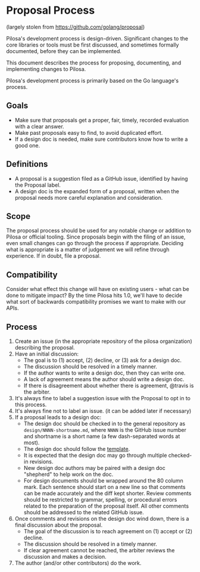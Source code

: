 # Proposal Process
   (largely stolen from https://github.com/golang/proposal)

   Pilosa's development process is design-driven. 
   Significant changes to the core libraries or tools 
   must be first discussed, and sometimes formally documented, 
   before they can be implemented.

   This document describes the process for proposing,
   documenting, and implementing changes to Pilosa.

   Pilosa's development process is primarily 
   based on the Go language's process.

## Goals
* Make sure that proposals get a proper, fair, timely, recorded evaluation with a clear answer.
* Make past proposals easy to find, to avoid duplicated effort.
* If a design doc is needed, make sure contributors know how to write a good one.

## Definitions
* A proposal is a suggestion filed as a GitHub issue, identified by having the Proposal label.
* A design doc is the expanded form of a proposal, written when the proposal needs more careful explanation and consideration.

## Scope
The proposal process should be used for 
any notable change or addition to Pilosa or official tooling. 
Since proposals begin with the filing of an issue,
even small changes can go through the process if appropriate.
Deciding what is appropriate is a matter of judgement we will
refine through experience. If in doubt, file a proposal.

## Compatibility
Consider what effect this change will have on existing users - 
what can be done to mitigate impact?
By the time Pilosa hits 1.0, we'll have to decide what sort of backwards
compatibility promises we want to make with our APIs.
    

## Process
1. Create an issue (in the appropriate repository of the pilosa organization) describing the proposal.
2. Have an initial discussion:
   * The goal is to (1) accept, (2) decline, or (3) ask for a design doc.
   * The discussion should be resolved in a timely manner.
   * If the author wants to write a design doc, then they can write one.
   * A lack of agreement means the author should write a design doc.
   * If there is disagreement about whether there is agreement, @travis is the arbiter.
3. It's always fine to label a suggestion issue with the Proposal to opt in to this process.
4. It's always fine not to label an issue. (it can be added later if necessary)
5. If a proposal leads to a design doc:
   * The design doc should be checked in to the general repository as
     `design/NNNN-shortname.md`, where `NNNN` is the GitHub issue number and
     shortname is a short name (a few dash-separated words at most).
   * The design doc should follow the [template](design/template.md).
   * It is expected that the design doc may go through multiple checked-in revisions.
   * New design doc authors may be paired with a design doc "shepherd" to help work on the doc.
   * For design documents should be wrapped around the 80 column mark. Each
     sentence should start on a new line so that comments can be made
     accurately and the diff kept shorter. Review comments should be
     restricted to grammar, spelling, or procedural errors related to the
     preparation of the proposal itself. All other comments should be
     addressed to the related GitHub issue.
6. Once comments and revisions on the design doc wind down, there is a final
   discussion about the proposal.
   * The goal of the discussion is to reach agreement on (1) accept or (2) decline.
   * The discussion should be resolved in a timely manner.
   * If clear agreement cannot be reached, the arbiter reviews the discussion and makes a decision.
7. The author (and/or other contributors) do the work.
